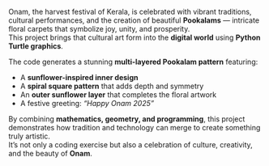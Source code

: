 Onam, the harvest festival of Kerala, is celebrated with vibrant traditions, cultural performances, and the creation of beautiful **Pookalams** — intricate floral carpets that symbolize joy, unity, and prosperity.  
This project brings that cultural art form into the **digital world** using **Python Turtle graphics**.

The code generates a stunning **multi-layered Pookalam pattern** featuring:  
- A **sunflower-inspired inner design**  
- A **spiral square pattern** that adds depth and symmetry  
- An **outer sunflower layer** that completes the floral artwork  
- A festive greeting: *“Happy Onam 2025”*

By combining **mathematics, geometry, and programming**, this project demonstrates how tradition and technology can merge to create something truly artistic.  
It’s not only a coding exercise but also a celebration of culture, creativity, and the beauty of **Onam**.
